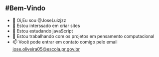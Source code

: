 #Bem-Vindo
---

- 👋 Oi,Eu sou  @JoseLuizjzz
- 👀 Estou interssado em criar sites
- 🌱 Estou estudando javaScript
- 💞️ Estou trabalhando com os projetos em pensamento computacional
- 📫 Você pode entrar em contato comigo pelo email jose.oliveira05@escola.pr.gov.br

<!---
JoseLuizjzz/JoseLuizjzz is a ✨ special ✨ repository because its `README.md` (this file) appears on your GitHub profile.
You can click the Preview link to take a look at your changes.
--->
